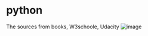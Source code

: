 # python
The sources from books, W3schoole, Udacity 
![image](https://github.com/user-attachments/assets/cfd0be03-f0d2-48e9-9afd-d0c32c1bd0e8)
